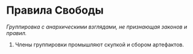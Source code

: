 # Правила Свободы
*Группировка с анархическими взглядами, не признающая законов и правил.*

1. Члены группировки промышляют скупкой и сбором артефактов.
